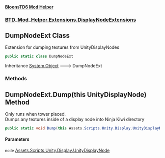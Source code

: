 #### [BloonsTD6 Mod Helper](index.md 'index')
### [BTD_Mod_Helper.Extensions.DisplayNodeExtensions](index.md#BTD_Mod_Helper.Extensions.DisplayNodeExtensions 'BTD_Mod_Helper.Extensions.DisplayNodeExtensions')

## DumpNodeExt Class

Extension for dumping textures from UnityDisplayNodes

```csharp
public static class DumpNodeExt
```

Inheritance [System.Object](https://docs.microsoft.com/en-us/dotnet/api/System.Object 'System.Object') &#129106; DumpNodeExt
### Methods

<a name='BTD_Mod_Helper.Extensions.DisplayNodeExtensions.DumpNodeExt.Dump(thisAssets.Scripts.Unity.Display.UnityDisplayNode)'></a>

## DumpNodeExt.Dump(this UnityDisplayNode) Method

Only runs when tower placed.  
Dumps any textures inside of a display node into Ninja Kiwi directory

```csharp
public static void Dump(this Assets.Scripts.Unity.Display.UnityDisplayNode node);
```
#### Parameters

<a name='BTD_Mod_Helper.Extensions.DisplayNodeExtensions.DumpNodeExt.Dump(thisAssets.Scripts.Unity.Display.UnityDisplayNode).node'></a>

`node` [Assets.Scripts.Unity.Display.UnityDisplayNode](https://docs.microsoft.com/en-us/dotnet/api/Assets.Scripts.Unity.Display.UnityDisplayNode 'Assets.Scripts.Unity.Display.UnityDisplayNode')